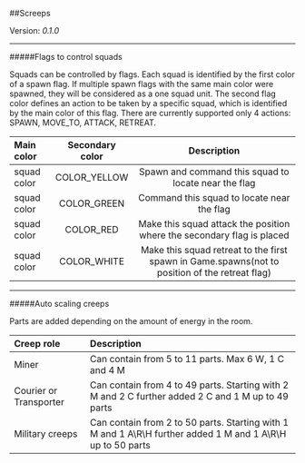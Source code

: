 ##Screeps

Version: _0.1.0_

-------
#####Flags to control squads

Squads can be controlled by flags. 
Each squad is identified by the first color of a spawn flag. If multiple spawn flags with the same main color were spawned, they will be considered as a one squad unit.
The second flag color defines an action to be taken by a specific squad, which is identified by the main color of this flag.
There are currently supported only 4 actions: SPAWN, MOVE_TO, ATTACK, RETREAT.

| Main color      | Secondary color  | Description |
|:-----------|:----------:|:------------:|
| squad color     | COLOR_YELLOW| Spawn and command this squad to locate near the flag|
| squad color      | COLOR_GREEN| Command this squad to locate near the flag|
| squad color      | COLOR_RED  | Make this squad attack the position where the secondary flag is placed |
| squad color      | COLOR_WHITE| Make this squad retreat to the first spawn in Game.spawns(not to position of the retreat flag) |

-------
#####Auto scaling creeps

Parts are added depending on the amount of energy in the room.

| Creep role      | Description |
|:-----------|:------------|
| Miner     | Can contain from 5 to 11 parts. Max 6 W, 1 C and 4 M|
| Courier or Transporter     | Can contain from 4 to 49 parts. Starting with 2 M and 2 C further added 2 C and 1 M up to 49 parts|
| Military creeps      | Can contain from 2 to 50 parts. Starting with 1 M and 1 A\R\H further added 1 M and 1 A\R\H up to 50 parts |
